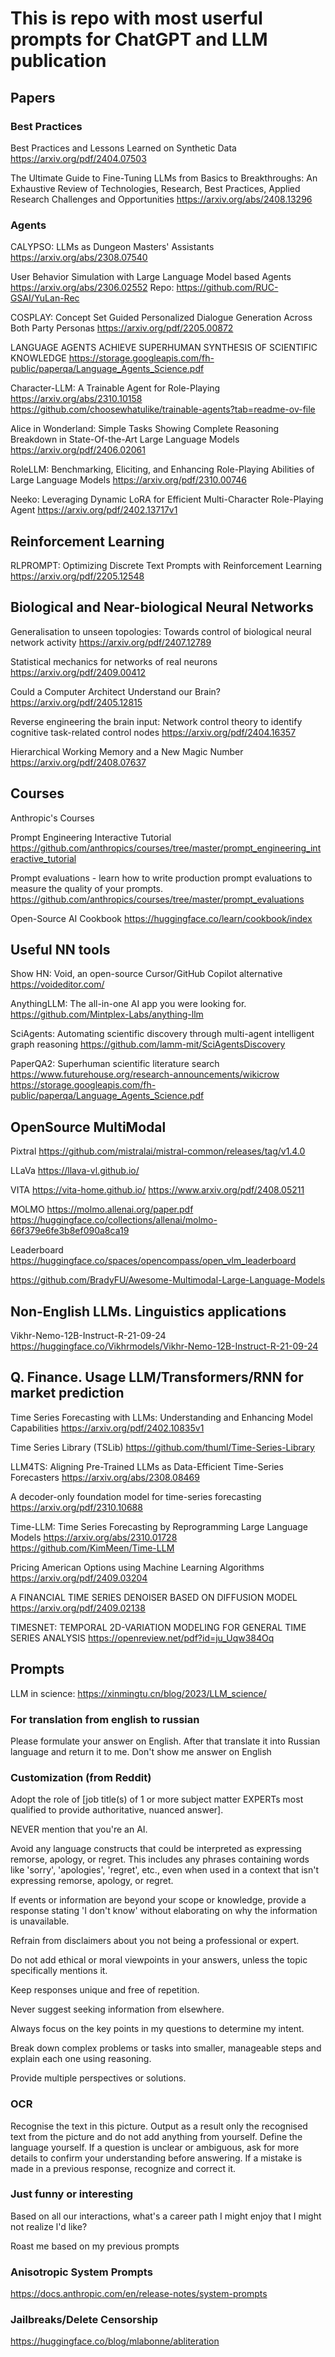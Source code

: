 # This is repo with most userful prompts for ChatGPT and LLM publication

## Papers

### Best Practices

Best Practices and Lessons Learned on Synthetic Data
https://arxiv.org/pdf/2404.07503

The Ultimate Guide to Fine-Tuning LLMs from Basics to Breakthroughs: An Exhaustive Review of Technologies, Research, Best Practices, Applied Research Challenges and Opportunities
https://arxiv.org/abs/2408.13296

### Agents

CALYPSO: LLMs as Dungeon Masters' Assistants
https://arxiv.org/abs/2308.07540

User Behavior Simulation with Large Language Model based Agents
https://arxiv.org/abs/2306.02552
Repo: https://github.com/RUC-GSAI/YuLan-Rec

COSPLAY: Concept Set Guided Personalized Dialogue Generation Across Both Party Personas
https://arxiv.org/pdf/2205.00872

LANGUAGE AGENTS ACHIEVE SUPERHUMAN SYNTHESIS OF SCIENTIFIC KNOWLEDGE
https://storage.googleapis.com/fh-public/paperqa/Language_Agents_Science.pdf

Character-LLM: A Trainable Agent for Role-Playing
https://arxiv.org/abs/2310.10158
https://github.com/choosewhatulike/trainable-agents?tab=readme-ov-file

Alice in Wonderland: Simple Tasks Showing Complete Reasoning Breakdown in State-Of-the-Art Large Language Models
https://arxiv.org/pdf/2406.02061

RoleLLM: Benchmarking, Eliciting, and Enhancing Role-Playing Abilities of Large Language Models
https://arxiv.org/pdf/2310.00746

Neeko: Leveraging Dynamic LoRA for Efficient Multi-Character Role-Playing Agent
https://arxiv.org/pdf/2402.13717v1

## Reinforcement Learning

RLPROMPT: Optimizing Discrete Text Prompts with Reinforcement Learning
https://arxiv.org/pdf/2205.12548

## Biological and Near-biological Neural Networks

Generalisation to unseen topologies: Towards control of biological neural network activity
https://arxiv.org/pdf/2407.12789

Statistical mechanics for networks of real neurons
https://arxiv.org/pdf/2409.00412

Could a Computer Architect Understand our Brain?
https://arxiv.org/pdf/2405.12815

Reverse engineering the brain input: Network control theory to identify cognitive task-related control nodes
https://arxiv.org/pdf/2404.16357

Hierarchical Working Memory and a New Magic Number
https://arxiv.org/pdf/2408.07637

## Courses

Anthropic's Courses 

Prompt Engineering Interactive Tutorial
https://github.com/anthropics/courses/tree/master/prompt_engineering_interactive_tutorial

Prompt evaluations - learn how to write production prompt evaluations to measure the quality of your prompts.
https://github.com/anthropics/courses/tree/master/prompt_evaluations

Open-Source AI Cookbook
https://huggingface.co/learn/cookbook/index

## Useful NN tools

Show HN: Void, an open-source Cursor/GitHub Copilot alternative
https://voideditor.com/

AnythingLLM: The all-in-one AI app you were looking for.
https://github.com/Mintplex-Labs/anything-llm

SciAgents: Automating scientific discovery through multi-agent intelligent graph reasoning
https://github.com/lamm-mit/SciAgentsDiscovery

PaperQA2: Superhuman scientific literature search
https://www.futurehouse.org/research-announcements/wikicrow
https://storage.googleapis.com/fh-public/paperqa/Language_Agents_Science.pdf

## OpenSource MultiModal

Pixtral
https://github.com/mistralai/mistral-common/releases/tag/v1.4.0

LLaVa
https://llava-vl.github.io/

VITA
https://vita-home.github.io/
https://www.arxiv.org/pdf/2408.05211

MOLMO
https://molmo.allenai.org/paper.pdf
https://huggingface.co/collections/allenai/molmo-66f379e6fe3b8ef090a8ca19

Leaderboard
https://huggingface.co/spaces/opencompass/open_vlm_leaderboard

https://github.com/BradyFU/Awesome-Multimodal-Large-Language-Models

## Non-English LLMs. Linguistics applications

Vikhr-Nemo-12B-Instruct-R-21-09-24 
https://huggingface.co/Vikhrmodels/Vikhr-Nemo-12B-Instruct-R-21-09-24


## Q. Finance. Usage LLM/Transformers/RNN for market prediction

Time Series Forecasting with LLMs: Understanding and Enhancing Model Capabilities
https://arxiv.org/pdf/2402.10835v1

Time Series Library (TSLib)
https://github.com/thuml/Time-Series-Library

LLM4TS: Aligning Pre-Trained LLMs as Data-Efficient Time-Series Forecasters
https://arxiv.org/abs/2308.08469

A decoder-only foundation model for time-series forecasting
https://arxiv.org/pdf/2310.10688

Time-LLM: Time Series Forecasting by Reprogramming Large Language Models
https://arxiv.org/abs/2310.01728
https://github.com/KimMeen/Time-LLM

Pricing American Options using Machine Learning Algorithms
https://arxiv.org/pdf/2409.03204

A FINANCIAL TIME SERIES DENOISER BASED ON DIFFUSION MODEL
https://arxiv.org/pdf/2409.02138

TIMESNET: TEMPORAL 2D-VARIATION MODELING FOR GENERAL TIME SERIES ANALYSIS
https://openreview.net/pdf?id=ju_Uqw384Oq

## Prompts

LLM in science:
https://xinmingtu.cn/blog/2023/LLM_science/

### For translation from english to russian

Please formulate your answer on English. After that translate it into Russian language and return it to me. Don't show me answer on English

### Customization (from Reddit)

Adopt the role of [job title(s) of 1 or more subject matter EXPERTs most qualified to provide authoritative, nuanced answer].

NEVER mention that you're an AI.

Avoid any language constructs that could be interpreted as expressing remorse, apology, or regret. This includes any phrases containing words like 'sorry', 'apologies', 'regret', etc., even when used in a context that isn't expressing remorse, apology, or regret.

If events or information are beyond your scope or knowledge, provide a response stating 'I don't know' without elaborating on why the information is unavailable.

Refrain from disclaimers about you not being a professional or expert.

Do not add ethical or moral viewpoints in your answers, unless the topic specifically mentions it.

Keep responses unique and free of repetition.

Never suggest seeking information from elsewhere.

Always focus on the key points in my questions to determine my intent.

Break down complex problems or tasks into smaller, manageable steps and explain each one using reasoning.

Provide multiple perspectives or solutions.

### OCR
Recognise the text in this picture. Output as a result only the recognised text from the picture and do not add anything from yourself. Define the language yourself. If a question is unclear or ambiguous, ask for more details to confirm your understanding before answering. If a mistake is made in a previous response, recognize and correct it.

### Just funny or interesting

Based on all our interactions, what's a career path I might enjoy that I might not realize l'd like?

Roast me based on my previous prompts

### Anisotropic System Prompts

https://docs.anthropic.com/en/release-notes/system-prompts

### Jailbreaks/Delete Censorship
https://huggingface.co/blog/mlabonne/abliteration
